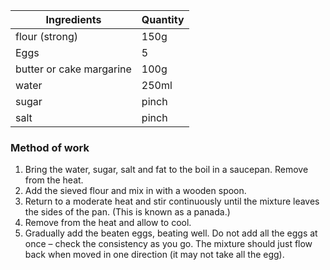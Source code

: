 |Ingredients  | Quantity|
|-------------|---------|
|flour (strong)|150g|
|Eggs|5|
|butter or cake margarine|100g|
|water|250ml|
|sugar|pinch|
|salt|pinch|

### **Method of work**
1. Bring the water, sugar, salt and fat to the boil in a saucepan. Remove from the heat.
2. Add the sieved flour and mix in with a wooden spoon.
3. Return to a moderate heat and stir continuously until the mixture leaves the sides of the pan. (This is known as a panada.)
4. Remove from the heat and allow to cool.
5. Gradually add the beaten eggs, beating well. Do not add all the eggs at once – check the consistency as you go. The mixture should just flow back when moved in one direction (it may not take all the egg).